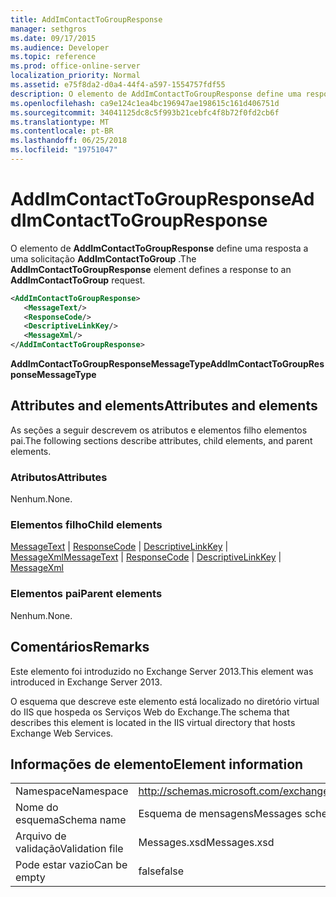 ```yaml
---
title: AddImContactToGroupResponse
manager: sethgros
ms.date: 09/17/2015
ms.audience: Developer
ms.topic: reference
ms.prod: office-online-server
localization_priority: Normal
ms.assetid: e75f8da2-d0a4-44f4-a597-1554757fdf55
description: O elemento de AddImContactToGroupResponse define uma resposta a uma solicitação AddImContactToGroup.
ms.openlocfilehash: ca9e124c1ea4bc196947ae198615c161d406751d
ms.sourcegitcommit: 34041125dc8c5f993b21cebfc4f8b72f0fd2cb6f
ms.translationtype: MT
ms.contentlocale: pt-BR
ms.lasthandoff: 06/25/2018
ms.locfileid: "19751047"
---
```

# <a name="addimcontacttogroupresponse"></a><span data-ttu-id="d0431-103">AddImContactToGroupResponse</span><span class="sxs-lookup"><span data-stu-id="d0431-103">AddImContactToGroupResponse</span></span>

<span data-ttu-id="d0431-104">O elemento de **AddImContactToGroupResponse** define uma resposta a uma solicitação **AddImContactToGroup** .</span><span class="sxs-lookup"><span data-stu-id="d0431-104">The **AddImContactToGroupResponse** element defines a response to an **AddImContactToGroup** request.</span></span> 
  
```XML
<AddImContactToGroupResponse>
   <MessageText/>
   <ResponseCode/>
   <DescriptiveLinkKey/>
   <MessageXml/>
</AddImContactToGroupResponse>
```

 <span data-ttu-id="d0431-105">**AddImContactToGroupResponseMessageType**</span><span class="sxs-lookup"><span data-stu-id="d0431-105">**AddImContactToGroupResponseMessageType**</span></span>
## <a name="attributes-and-elements"></a><span data-ttu-id="d0431-106">Attributes and elements</span><span class="sxs-lookup"><span data-stu-id="d0431-106">Attributes and elements</span></span>

<span data-ttu-id="d0431-107">As seções a seguir descrevem os atributos e elementos filho elementos pai.</span><span class="sxs-lookup"><span data-stu-id="d0431-107">The following sections describe attributes, child elements, and parent elements.</span></span>
  
### <a name="attributes"></a><span data-ttu-id="d0431-108">Atributos</span><span class="sxs-lookup"><span data-stu-id="d0431-108">Attributes</span></span>

<span data-ttu-id="d0431-109">Nenhum.</span><span class="sxs-lookup"><span data-stu-id="d0431-109">None.</span></span>
  
### <a name="child-elements"></a><span data-ttu-id="d0431-110">Elementos filho</span><span class="sxs-lookup"><span data-stu-id="d0431-110">Child elements</span></span>

<span data-ttu-id="d0431-111">[MessageText](messagetext.md) | [ResponseCode](responsecode.md) | [DescriptiveLinkKey](descriptivelinkkey.md) | [MessageXml](messagexml.md)</span><span class="sxs-lookup"><span data-stu-id="d0431-111">[MessageText](messagetext.md) | [ResponseCode](responsecode.md) | [DescriptiveLinkKey](descriptivelinkkey.md) | [MessageXml](messagexml.md)</span></span>
  
### <a name="parent-elements"></a><span data-ttu-id="d0431-112">Elementos pai</span><span class="sxs-lookup"><span data-stu-id="d0431-112">Parent elements</span></span>

<span data-ttu-id="d0431-113">Nenhum.</span><span class="sxs-lookup"><span data-stu-id="d0431-113">None.</span></span>
  
## <a name="remarks"></a><span data-ttu-id="d0431-114">Comentários</span><span class="sxs-lookup"><span data-stu-id="d0431-114">Remarks</span></span>

<span data-ttu-id="d0431-115">Este elemento foi introduzido no Exchange Server 2013.</span><span class="sxs-lookup"><span data-stu-id="d0431-115">This element was introduced in Exchange Server 2013.</span></span>
  
<span data-ttu-id="d0431-116">O esquema que descreve este elemento está localizado no diretório virtual do IIS que hospeda os Serviços Web do Exchange.</span><span class="sxs-lookup"><span data-stu-id="d0431-116">The schema that describes this element is located in the IIS virtual directory that hosts Exchange Web Services.</span></span>
  
## <a name="element-information"></a><span data-ttu-id="d0431-117">Informações de elemento</span><span class="sxs-lookup"><span data-stu-id="d0431-117">Element information</span></span>

|||
|:-----|:-----|
|<span data-ttu-id="d0431-118">Namespace</span><span class="sxs-lookup"><span data-stu-id="d0431-118">Namespace</span></span>  <br/> |http://schemas.microsoft.com/exchange/services/2006/messages  <br/> |
|<span data-ttu-id="d0431-119">Nome do esquema</span><span class="sxs-lookup"><span data-stu-id="d0431-119">Schema name</span></span>  <br/> |<span data-ttu-id="d0431-120">Esquema de mensagens</span><span class="sxs-lookup"><span data-stu-id="d0431-120">Messages schema</span></span>  <br/> |
|<span data-ttu-id="d0431-121">Arquivo de validação</span><span class="sxs-lookup"><span data-stu-id="d0431-121">Validation file</span></span>  <br/> |<span data-ttu-id="d0431-122">Messages.xsd</span><span class="sxs-lookup"><span data-stu-id="d0431-122">Messages.xsd</span></span>  <br/> |
|<span data-ttu-id="d0431-123">Pode estar vazio</span><span class="sxs-lookup"><span data-stu-id="d0431-123">Can be empty</span></span>  <br/> |<span data-ttu-id="d0431-124">false</span><span class="sxs-lookup"><span data-stu-id="d0431-124">false</span></span>  <br/> |
   


